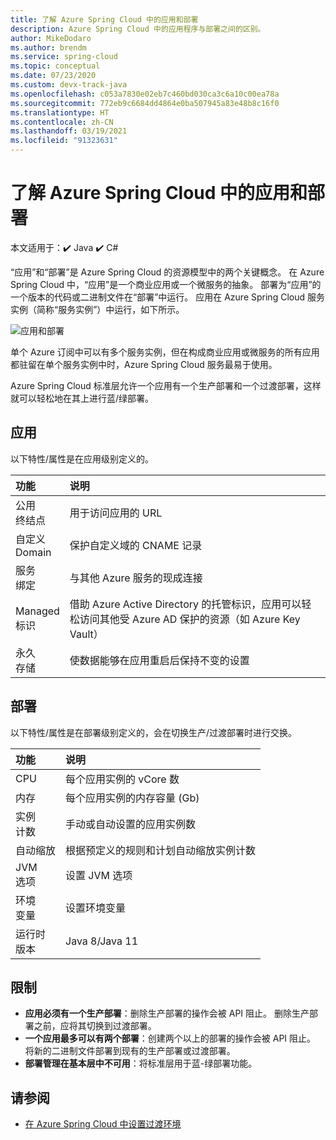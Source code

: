```yaml
---
title: 了解 Azure Spring Cloud 中的应用和部署
description: Azure Spring Cloud 中的应用程序与部署之间的区别。
author: MikeDodaro
ms.author: brendm
ms.service: spring-cloud
ms.topic: conceptual
ms.date: 07/23/2020
ms.custom: devx-track-java
ms.openlocfilehash: c053a7830e02eb7c460bd030ca3c6a10c00ea78a
ms.sourcegitcommit: 772eb9c6684dd4864e0ba507945a83e48b8c16f0
ms.translationtype: HT
ms.contentlocale: zh-CN
ms.lasthandoff: 03/19/2021
ms.locfileid: "91323631"
---
```

# <a name="understand-app-and-deployment-in-azure-spring-cloud"></a>了解 Azure Spring Cloud 中的应用和部署

本文适用于：✔️ Java ✔️ C#

“应用”和“部署”是 Azure Spring Cloud 的资源模型中的两个关键概念。 在 Azure Spring Cloud 中，“应用”是一个商业应用或一个微服务的抽象。  部署为“应用”的一个版本的代码或二进制文件在“部署”中运行。  应用在 Azure Spring Cloud 服务实例（简称“服务实例”）中运行，如下所示。

 ![应用和部署](./media/spring-cloud-app-and-deployment/app-deployment-rev.png)

单个 Azure 订阅中可以有多个服务实例，但在构成商业应用或微服务的所有应用都驻留在单个服务实例中时，Azure Spring Cloud 服务最易于使用。

Azure Spring Cloud 标准层允许一个应用有一个生产部署和一个过渡部署，这样就可以轻松地在其上进行蓝/绿部署。

## <a name="app"></a>应用
以下特性/属性是在应用级别定义的。

| 功能 | 说明 |
|:--|:----------------|
| 公用</br>终结点 | 用于访问应用的 URL |
| 自定义</br>Domain | 保护自定义域的 CNAME 记录 |
| 服务</br>绑定 | 与其他 Azure 服务的现成连接 |
| Managed</br>标识 | 借助 Azure Active Directory 的托管标识，应用可以轻松访问其他受 Azure AD 保护的资源（如 Azure Key Vault） |
| 永久</br>存储 | 使数据能够在应用重启后保持不变的设置 |

## <a name="deployment"></a>部署

以下特性/属性是在部署级别定义的，会在切换生产/过渡部署时进行交换。

| 功能 | 说明 |
|:--|:----------------|
| CPU | 每个应用实例的 vCore 数 |
| 内存 | 每个应用实例的内存容量 (Gb)|
| 实例</br>计数 | 手动或自动设置的应用实例数 |
| 自动缩放 | 根据预定义的规则和计划自动缩放实例计数 |
| JVM</br>选项 | 设置 JVM 选项  |
| 环境</br>变量 | 设置环境变量 |
| 运行时</br>版本 | Java 8/Java 11|

## <a name="restrictions"></a>限制

* **应用必须有一个生产部署**：删除生产部署的操作会被 API 阻止。 删除生产部署之前，应将其切换到过渡部署。
* **一个应用最多可以有两个部署**：创建两个以上的部署的操作会被 API 阻止。 将新的二进制文件部署到现有的生产部署或过渡部署。
* **部署管理在基本层中不可用**：将标准层用于蓝-绿部署功能。

## <a name="see-also"></a>请参阅
* [在 Azure Spring Cloud 中设置过渡环境](spring-cloud-howto-staging-environment.md)
